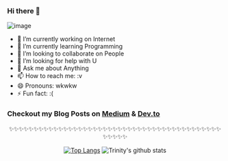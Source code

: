 ### Hi there 👋

![image](https://user-images.githubusercontent.com/46804248/111347102-75493f00-86b1-11eb-8dad-c87b6a3e4af2.png)

<!--
**kewcoder/kewcoder** is a ✨ _special_ ✨ repository because its `README.md` (this file) appears on your GitHub profile.

Here are some ideas to get you started:
-->

- 🔭 I’m currently working on Internet
- 🌱 I’m currently learning Programming
- 👯 I’m looking to collaborate on People
- 🤔 I’m looking for help with U
- 💬 Ask me about Anything
- 📫 How to reach me: :v
- 😄 Pronouns: wkwkw
- ⚡ Fun fact: :(

### Checkout my Blog Posts on [Medium](https://medium.com/@kewcoder) & [Dev.to](https://dev.to/kewcoder)

<div align="center">

✨✨✨✨✨✨✨✨✨✨✨✨✨✨✨✨✨✨✨✨✨✨✨✨✨✨✨✨✨✨✨✨✨✨✨✨✨✨✨✨✨✨✨✨✨✨✨✨

[![Top Langs](https://github-readme-stats.vercel.app/api/top-langs/?username=kewcoder&layout=compact)](https://github.com/anuraghazra/github-readme-stats)
![Trinity's github stats](https://github-readme-stats.vercel.app/api/?username=kewcoder&show_icons=true&title_color=1F75C8&icon_color=2AA410&text_color=043667&bg_color=ffffff) 


</div>
